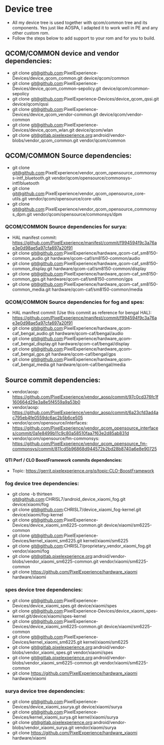 # Device tree

- All my device tree is used together with qcom/common tree and its components. Yes just like AOSPA, I adapted it to work well in PE and any other custom rom.
- Follow the steps below to add support to your rom and for you to build.

## QCOM/COMMON device and vendor dependencies:
- git clone git@github.com:PixelExperience-Devices/device_qcom_common.git device/qcom/common
- git clone git@github.com:PixelExperience-Devices/device_qcom_common-sepolicy.git device/qcom/common-sepolicy
- git clone git@github.com:PixelExperience-Devices/device_qcom_qssi.git device/qcom/qssi
- git clone git@github.com:PixelExperience-Devices/device_qcom_vendor-common.git device/qcom/vendor-common
- git clone git@github.com:PixelExperience-Devices/device_qcom_wlan.git device/qcom/wlan
- git clone git@gitlab.pixelexperience.org:android/vendor-blobs/vendor_qcom_common.git vendor/qcom/common

## QCOM/COMMON Source dependencies:
- git clone git@github.com:PixelExperience/vendor_qcom_opensource_commonsys-intf_bluetooth.git vendor/qcom/opensource/commonsys-intf/bluetooth
- git clone git@github.com:PixelExperience/vendor_qcom_opensource_core-utils.git vendor/qcom/opensource/core-utils
- git clone git@github.com:PixelExperience/vendor_qcom_opensource_commonsys_dpm.git vendor/qcom/opensource/commonsys/dpm

### QCOM/COMMON Source dependencies for surya:
- HAL manifest commit: https://github.com/PixelExperience/manifest/commit/f994594f9c3a76ae3e0d98ae5a97cfa697a20f91
- git clone git@github.com:PixelExperience/hardware_qcom-caf_sm8150-common_audio.git hardware/qcom-caf/sm8150-common/audio
- git clone git@github.com:PixelExperience/hardware_qcom-caf_sm8150-common_display.git hardware/qcom-caf/sm8150-common/display
- git clone git@github.com:PixelExperience/hardware_qcom-caf_sm8150-common_gps.git hardware/qcom-caf/sm8150-common/gps
- git clone git@github.com:PixelExperience/hardware_qcom-caf_sm8150-common_media.git hardware/qcom-caf/sm8150-common/media

### QCOM/COMMON Source dependencies for fog and spes:
- HAL manifest commit (Use this commit as reference for bengal HAL): https://github.com/PixelExperience/manifest/commit/f994594f9c3a76ae3e0d98ae5a97cfa697a20f91
- git clone git@github.com:PixelExperience/hardware_qcom-caf_bengal_audio.git hardware/qcom-caf/bengal/audio
- git clone git@github.com:PixelExperience/hardware_qcom-caf_bengal_display.git hardware/qcom-caf/bengal/display
- git clone git@github.com:PixelExperience/hardware_qcom-caf_bengal_gps.git hardware/qcom-caf/bengal/gps
- git clone git@github.com:PixelExperience/hardware_qcom-caf_bengal_media.git hardware/qcom-caf/bengal/media

## Source commit dependencies:
- vendor/aosp: https://github.com/PixelExperience/vendor_aosp/commit/97c0cd376fc1f160664d29e3a8e5f4559a9a53b0
- vendor/aosp: https://github.com/PixelExperience/vendor_aosp/commit/6a23cfd3ad4ac795eb4fe0559dc6ac2b5b6ce505
- vendor/qcom/opensource/interfaces: https://github.com/PixelExperience/vendor_qcom_opensource_interfaces/commit/0a1e8499b11c9c80a58510faa7f63e2d85ab831d
- vendor/qcom/opensource/fm-commonsys: https://github.com/PixelExperience/vendor_qcom_opensource_fm-commonsys/commit/811cd5b96868d944572b2bd28b8740a6e8e90725

#### QTI Perf / CLO BoostFramework commits dependencies:
- Topic: https://gerrit.pixelexperience.org/q/topic:CLO-BoostFramework

### fog device tree dependencies:
- git clone -b thirteen git@github.com:CHRISL7/android_device_xiaomi_fog.git device/xiaomi/fog
- git clone git@github.com:CHRISL7/device_xiaomi_fog-kernel.git device/xiaomi/fog-kernel
- git clone git@github.com:PixelExperience-Devices/device_xiaomi_sm6225-common.git device/xiaomi/sm6225-common
- git clone git@github.com:PixelExperience-Devices/kernel_xiaomi_sm6225.git kernel/xiaomi/sm6225
- git clone git@github.com:CHRISL7/proprietary_vendor_xiaomi_fog.git vendor/xiaomi/fog
- git clone git@gitlab.pixelexperience.org:android/vendor-blobs/vendor_xiaomi_sm6225-common.git vendor/xiaomi/sm6225-common
- git clone https://github.com/PixelExperience/hardware_xiaomi hardware/xiaomi

### spes device tree dependencies:
- git clone git@github.com:PixelExperience-Devices/device_xiaomi_spes.git device/xiaomi/spes
- git clone git@github.com:PixelExperience-Devices/device_xiaomi_spes-kernel.git/device/xiaomi/spes-kernel
- git clone git@github.com:PixelExperience-Devices/device_xiaomi_sm6225-common.git device/xiaomi/sm6225-common
- git clone git@github.com:PixelExperience-Devices/kernel_xiaomi_sm6225.git kernel/xiaomi/sm6225
- git clone git@gitlab.pixelexperience.org:android/vendor-blobs/vendor_xiaomi_spes.git vendor/xiaomi/spes
- git clone git@gitlab.pixelexperience.org:android/vendor-blobs/vendor_xiaomi_sm6225-common.git vendor/xiaomi/sm6225-common
- git clone https://github.com/PixelExperience/hardware_xiaomi hardware/xiaomi

### surya device tree dependencies:
- git clone git@github.com:PixelExperience-Devices/device_xiaomi_ssurya.git device/xiaomi/surya
- git clone git@github.com:PixelExperience-Devices/kernel_xiaomi_surya.git kernel/xiaomi/surya
- git clone git@gitlab.pixelexperience.org:android/vendor-blobs/vendor_xiaomi_surya.git vendor/xiaomi/surya
- git clone https://github.com/PixelExperience/hardware_xiaomi hardware/xiaomi
